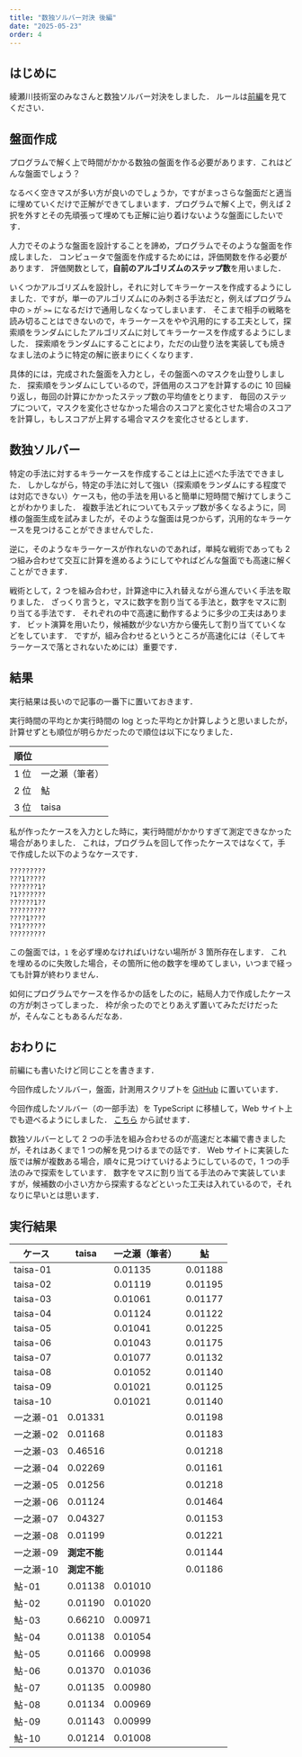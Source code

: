 ```yaml
---
title: "数独ソルバー対決 後編"
date: "2025-05-23"
order: 4
---
```


## はじめに

綾瀬川技術室のみなさんと数独ソルバー対決をしました．
ルールは[前編](https://star-code.net/blog/sudoku)を見てください．

## 盤面作成
プログラムで解く上で時間がかかる数独の盤面を作る必要があります．これはどんな盤面でしょう？

なるべく空きマスが多い方が良いのでしょうか，ですがまっさらな盤面だと適当に埋めていくだけで正解ができてしまいます．プログラムで解く上で，例えば 2 択を外すとその先頑張って埋めても正解に辿り着けないような盤面にしたいです．

人力でそのような盤面を設計することを諦め，プログラムでそのような盤面を作成しました．
コンピュータで盤面を作成するためには，評価関数を作る必要があります．
評価関数として，**自前のアルゴリズムのステップ数**を用いました．

いくつかアルゴリズムを設計し，それに対してキラーケースを作成するようにしました．ですが，単一のアルゴリズムにのみ刺さる手法だと，例えばプログラム中の `>` が `>=` になるだけで通用しなくなってしまいます．
そこまで相手の戦略を読み切ることはできないので，キラーケースをやや汎用的にする工夫として，探索順をランダムにしたアルゴリズムに対してキラーケースを作成するようにしました．
探索順をランダムにすることにより，ただの山登り法を実装しても焼きなまし法のように特定の解に嵌まりにくくなります．

具体的には，完成された盤面を入力とし，その盤面へのマスクを山登りしました．
探索順をランダムにしているので，評価用のスコアを計算するのに 10 回繰り返し，毎回の計算にかかったステップ数の平均値をとります．
毎回のステップについて，マスクを変化させなかった場合のスコアと変化させた場合のスコアを計算し，もしスコアが上昇する場合マスクを変化させるとします．

## 数独ソルバー

特定の手法に対するキラーケースを作成することは上に述べた手法でできました．
しかしながら，特定の手法に対して強い（探索順をランダムにする程度では対応できない）ケースも，他の手法を用いると簡単に短時間で解けてしまうことがわかりました．
複数手法どれについてもステップ数が多くなるように，同様の盤面生成を試みましたが，そのような盤面は見つからず，汎用的なキラーケースを見つけることができませんでした．

逆に，そのようなキラーケースが作れないのであれば，単純な戦術であっても 2 つ組み合わせて交互に計算を進めるようにしてやればどんな盤面でも高速に解くことができます．

戦術として，2 つを組み合わせ，計算途中に入れ替えながら進んでいく手法を取りました．
ざっくり言うと，マスに数字を割り当てる手法と，数字をマスに割り当てる手法です．
それぞれの中で高速に動作するように多少の工夫はあります．
ビット演算を用いたり，候補数が少ない方から優先して割り当てていくなどをしています．
ですが，組み合わせるというところが高速化には（そしてキラーケースで落とされないためには）重要です．

## 結果
実行結果は長いので記事の一番下に置いておきます．

実行時間の平均とか実行時間の log とった平均とか計算しようと思いましたが，計算せずとも順位が明らかだったので順位は以下になりました．

|順位||
|--|--|
|1 位|一之瀬（筆者）|
|2 位|鮎|
|3 位|taisa|

私が作ったケースを入力とした時に，実行時間がかかりすぎて測定できなかった場合がありました．
これは，プログラムを回して作ったケースではなくて，手で作成した以下のようなケースです．

```
?????????
???1?????
???????1?
?1???????
??????1??
?????????
????1????
??1??????
?????????
```

この盤面では，`1` を必ず埋めなければいけない場所が 3 箇所存在します．
これを埋めるのに失敗した場合，その箇所に他の数字を埋めてしまい，いつまで経っても計算が終わりません．

如何にプログラムでケースを作るかの話をしたのに，結局人力で作成したケースの方が刺さってしまった．
枠が余ったのでとりあえず置いてみただけだったが，そんなこともあるんだなあ．

## おわりに

前編にも書いたけど同じことを書きます．

今回作成したソルバー，盤面，計測用スクリプトを [GitHub](https://github.com/ichi-no-se/ayasegawa-tech/tree/main/001-sudoku) に置いています．

今回作成したソルバー（の一部手法）を TypeScript に移植して，Web サイト上でも遊べるようにしました．
[こちら](https://star-code.net/projects/sudoku) から試せます．

数独ソルバーとして 2 つの手法を組み合わせるのが高速だと本編で書きましたが，それはあくまで 1 つの解を見つけるまでの話です．
Web サイトに実装した版では解が複数ある場合，順々に見つけていけるようにしているので，1 つの手法のみで探索をしています．
数字をマスに割り当てる手法のみで実装していますが，候補数の小さい方から探索するなどといった工夫は入れているので，それなりに早いとは思います．

## 実行結果

|ケース|taisa|一之瀬（筆者）|鮎|
|--|--|--|--|
|taisa-01||0.01135|0.01188|
|taisa-02||0.01119|0.01195|
|taisa-03||0.01061|0.01177|
|taisa-04||0.01124|0.01122|
|taisa-05||0.01041|0.01225|
|taisa-06||0.01043|0.01175|
|taisa-07||0.01077|0.01132|
|taisa-08||0.01052|0.01140|
|taisa-09||0.01021|0.01125|
|taisa-10||0.01021|0.01140|
|一之瀬-01|0.01331||0.01198|
|一之瀬-02|0.01168||0.01183|
|一之瀬-03|0.46516||0.01218|
|一之瀬-04|0.02269||0.01161|
|一之瀬-05|0.01256||0.01218|
|一之瀬-06|0.01124||0.01464|
|一之瀬-07|0.04327||0.01153|
|一之瀬-08|0.01199||0.01221|
|一之瀬-09|**測定不能**||0.01144|
|一之瀬-10|**測定不能**||0.01186|
|鮎-01|0.01138|0.01010||
|鮎-02|0.01190|0.01020||
|鮎-03|0.66210|0.00971||
|鮎-04|0.01138|0.01054||
|鮎-05|0.01166|0.00998||
|鮎-06|0.01370|0.01036||
|鮎-07|0.01135|0.00980||
|鮎-08|0.01134|0.00969||
|鮎-09|0.01143|0.00999||
|鮎-10|0.01214|0.01008||
